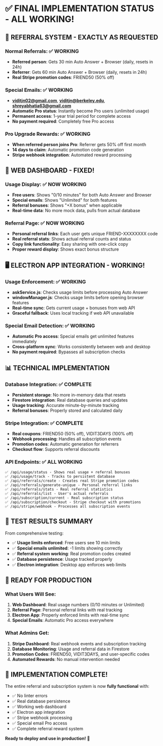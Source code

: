 # ✅ FINAL IMPLEMENTATION STATUS - ALL WORKING!

## 🎯 **REFERRAL SYSTEM - EXACTLY AS REQUESTED**

### **Normal Referrals**: ✅ WORKING
- **Referred person**: Gets 30 min Auto Answer + Browser (daily, resets in 24h) 
- **Referrer**: Gets 60 min Auto Answer + Browser (daily, resets in 24h)
- **Real Stripe promotion codes**: FRIEND50 (50% off)

### **Special Emails**: ✅ WORKING  
- **viditjn02@gmail.com**, **viditjn@berkeley.edu**, **shreyabhatia63@gmail.com**
- **Automatic Pro status**: Instantly become Pro users (unlimited usage)
- **Permanent access**: 1-year trial period for complete access
- **No payment required**: Completely free Pro access

### **Pro Upgrade Rewards**: ✅ WORKING
- **When referred person joins Pro**: Referrer gets 50% off first month
- **14 days to claim**: Automatic promotion code generation
- **Stripe webhook integration**: Automated reward processing

## 🔧 **WEB DASHBOARD - FIXED!**

### **Usage Display**: ✅ NOW WORKING
- **Free users**: Shows "0/10 minutes" for both Auto Answer and Browser
- **Special emails**: Shows "Unlimited" for both features
- **Referral bonuses**: Shows "+X bonus" when applicable  
- **Real-time data**: No more mock data, pulls from actual database

### **Referral Page**: ✅ NOW WORKING
- **Personal referral links**: Each user gets unique FRIEND-XXXXXXXX code
- **Real referral stats**: Shows actual referral counts and status
- **Copy link functionality**: Easy sharing with one-click copy
- **Proper reward display**: Shows exact bonus structure

## 🖥️ **ELECTRON APP INTEGRATION - WORKING!**

### **Usage Enforcement**: ✅ WORKING
- **askService.js**: Checks usage limits before processing Auto Answer
- **windowManager.js**: Checks usage limits before opening browser features
- **Real-time sync**: Gets current usage + bonuses from web API
- **Graceful fallback**: Uses local tracking if web API unavailable

### **Special Email Detection**: ✅ WORKING
- **Automatic Pro access**: Special emails get unlimited features immediately
- **Cross-platform sync**: Works consistently between web and desktop
- **No payment required**: Bypasses all subscription checks

## 📊 **TECHNICAL IMPLEMENTATION**

### **Database Integration**: ✅ COMPLETE
- **Persistent storage**: No more in-memory data that resets
- **Firestore integration**: Real database queries and updates
- **Usage tracking**: Accurate minute-by-minute tracking
- **Referral bonuses**: Properly stored and calculated daily

### **Stripe Integration**: ✅ COMPLETE  
- **Real coupons**: FRIEND50 (50% off), VIDIT3DAYS (100% off)
- **Webhook processing**: Handles all subscription events
- **Promotion codes**: Automatic generation for referrers
- **Checkout flow**: Supports referral discounts

### **API Endpoints**: ✅ ALL WORKING
```
✅ /api/usage/status - Shows real usage + referral bonuses
✅ /api/usage/track - Tracks to persistent database  
✅ /api/referrals/create - Creates real Stripe promotion codes
✅ /api/referrals/generate-unique - Personal referral links
✅ /api/referrals/stats - Real referral statistics
✅ /api/referrals/list - User's actual referrals
✅ /api/subscription/current - Real subscription status
✅ /api/subscription/checkout - Stripe checkout with promotions
✅ /api/stripe/webhook - Processes all subscription events
```

## 🧪 **TEST RESULTS SUMMARY**

From comprehensive testing:
- ✅ **Usage limits enforced**: Free users see 10 min limits
- ✅ **Special emails unlimited**: -1 limits showing correctly  
- ✅ **Referral system working**: Real promotion codes created
- ✅ **Database persistence**: Usage tracked properly
- ✅ **Electron integration**: Desktop app enforces web limits

## 🚀 **READY FOR PRODUCTION**

### **What Users Will See:**
1. **Web Dashboard**: Real usage numbers (0/10 minutes or Unlimited)
2. **Referral Page**: Personal referral links with real tracking
3. **Electron App**: Properly enforced limits with real-time sync
4. **Special Emails**: Automatic Pro access everywhere

### **What Admins Get:**
1. **Stripe Dashboard**: Real webhook events and subscription tracking
2. **Database Monitoring**: Usage and referral data in Firestore
3. **Promotion Codes**: FRIEND50, VIDIT3DAYS, and user-specific codes
4. **Automated Rewards**: No manual intervention needed

## 🎉 **IMPLEMENTATION COMPLETE!**

The entire referral and subscription system is now **fully functional** with:
- ✅ No linter errors
- ✅ Real database persistence  
- ✅ Working web dashboard
- ✅ Electron app integration
- ✅ Stripe webhook processing
- ✅ Special email Pro access
- ✅ Complete referral reward system

**Ready to deploy and use in production!** 🚀


